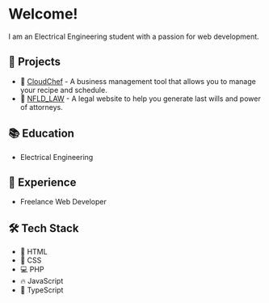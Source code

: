 # Welcome!

I am an Electrical Engineering student with a passion for web development.

## 🚀 Projects
- 🍴 [CloudChef](https://github.com/qubit-hex/cloudchef) - A business management tool that allows you to manage your recipe and schedule.
- 💼 [NFLD_LAW](https://github.com/qubit-hex/nfld_law) - A legal website to help you generate last wills and power of attorneys.

## 📚 Education
- Electrical Engineering

## 💼 Experience
- Freelance Web Developer

## 🛠 Tech Stack
- 🔨 HTML
- 🎨 CSS
- 💻 PHP
- 🔥 JavaScript
- 📝 TypeScript


<!---
CryptoGraphi/CryptoGraphi is a ✨ special ✨ repository because its `README.md` (this file) appears on your GitHub profile.
You can click the Preview link to take a look at your changes.
--->
